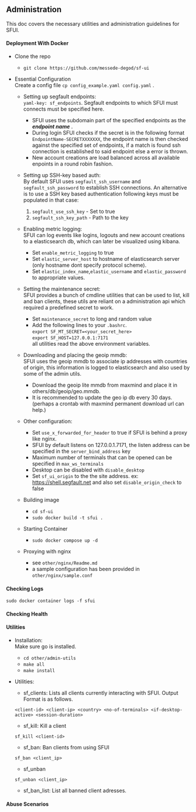 ## Administration
This doc covers the necessary utilities and administration guidelines for SFUI.

#### Deployment With Docker
-   Clone the repo
    -   `git clone https://github.com/messede-degod/sf-ui`

-   Essential Configuration<br>
 Create a config file `cp config_example.yaml config.yaml` .
    -   Setting up segfault endpoints: <br>
        `yaml-key: sf_endpoints`. Segfault endpoints to which SFUI must connects must be specified here.
        -   SFUI uses the subdomain part of the specified endpoints as the ***endpoint name*** .
        -   During login SFUI checks if the secret is in the following format `EndpointName-SECRETXXXXXXX`, the endpoint name is then checked against the specified set of endpoints, if a match is found ssh connection is established to said endpoint else a error is thrown.
        -   New account creations are load balanced across all available enpoints in a round robin fashion.  
            
    -   Setting up SSH-key based auth:<br>
        By default SFUI uses `segfault_ssh_username` and `segfault_ssh_password` to establish SSH connections. An alternative is to use a SSH key based authentication following keys must be populated in that case: <br>
        1.  `segfault_use_ssh_key` - Set to true
        2.  `segfault_ssh_key_path` - Path to the key            
        
    -   Enabling metric logging:<br>
        SFUI can log events like logins, logouts and new account creations to a elasticsearch db, which can later be visualized using kibana.
        -   Set   `enable_metric_logging` to true
        -   Set `elastic_server_host` to hostname of elasticsearch server (only hostname dont specify protocol scheme).
        -   Set `elastic_index_name`,`elastic_username` and `elastic_password` to appropriate values.

    
    -   Setting the maintenance secret:<br>
        SFUI provides a bunch of cmdline utilities that can be used to list, kill and ban clients, these utils are reliant on a administration api which required a predefined secret to work.
        - Set `maintenance_secret` to long and random value
        - Add the following lines to your `.bashrc`.<br> `export SF_MT_SECRET=<your_secret_here>`<br>
        `export SF_HOST=127.0.0.1:7171`<br>
        all utilities read the above environment variables.

    -   Downloading and placing the geoip mmdb:<br>
    SFUI uses the geoip mmdb to associate ip addresses with countries of origin, this information is logged to elasticsearch and also used by some of the admin utils.
        - Download the geoip lite mmdb from maxmind and place it in others/db/geoip/geo.mmdb.
        - It is recommended to update the geo ip db every 30 days.(perhaps a crontab with maxmind permanent download url can help.) 

    - Other configuration:<br>
        - Set `use_x_forwarded_for_header` to true if SFUI is behind a proxy like nginx.
        - SFUI by default listens on 127.0.0.1.7171, the listen address can be specified in the `server_bind_address` key
        - Maximum number of terminals that can be opened can be specified in `max_ws_terminals`
        - Desktop can be disabled with `disable_desktop`
        - Set `sf_ui_origin` to the the site address. ex: https://shell.segfault.net and also set `disable_origin_check` to false

    -   Building image
        - `cd sf-ui`
        - `sudo docker build -t sfui . `

    -   Starting Container
        - `sudo docker compose up -d`

    -   Proxying with nginx
        -  see `other/nginx/Readme.md`
        -  a sample configuration has been provided in `other/nginx/sample.conf`     


#### Checking Logs
`sudo docker container logs -f sfui`

#### Checking Health

#### Utilities
-  Installation:<br>
    Make sure go is installed.
    -   `cd other/admin-utils`
    -   `make all`
    -   `make install`

- Utilities:
    -   sf_clients: Lists all clients currently interacting with SFUI. Output Format is as follows.
    ```
    <client-id> <client-ip> <country> <no-of-terminals> <if-desktop-active> <session-duration>
    ```
    -   sf_kill: Kill a client
    ```
    sf_kill <client-id>
    ```
    -   sf_ban: Ban clients from using SFUI
    ```
    sf_ban <client_ip>
    ```
    -   sf_unban
    ```
    sf_unban <client_ip>
    ```
    -   sf_ban_list: List all banned client adresses.

#### Abuse Scenarios


